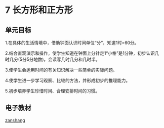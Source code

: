 # 7 长方形和正方形

## 单元目标

1.在具体的生活情境中，借助钟面认识时间单位“分”，知道1时=60分。

2.结合直观演示和操作，使学生知道在钟面上分针走1“小格”是1分钟，初步认识几时几分(5分5分地数)，会读写几时几分和几时半。

3.使学生会运用时间的有关知识解决一些简单的实际问题。

4.使学生进一步学习观察、比较的方法，并形成初步的推理能力。

5.初步培养学生珍惜时间、合理安排时间的习惯。

## 电子教材

<Ebook grade="xxsx2a" :pages="79" :paged="88" ></Ebook>

[zanshang](../res/zanshang.md ':include')